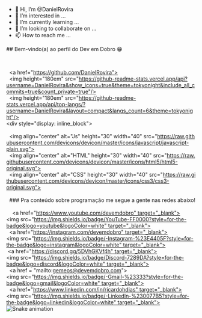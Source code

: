 - 👋 Hi, I’m @DanielRovira
- 👀 I’m interested in ...
- 🌱 I’m currently learning ...
- 💞️ I’m looking to collaborate on ...
- 📫 How to reach me ...

<!---
DanielRovira/DanielRovira is a ✨ special ✨ repository because its `README.md` (this file) appears on your GitHub profile.
You can click the Preview link to take a look at your changes.
--->

 
 ​##​ ​Bem-vindo(a) ao perfil do Dev em Dobro 😁 
  
 ​ <div> 
 ​  <a href="https://github.com/DanielRovira"> 
 ​  <img height="180em" src="https://github-readme-stats.vercel.app/api?username=DanielRovira&show_icons=true&theme=tokyonight&include_all_commits=true&count_private=true"/> 
 ​  <img height="180em" src="https://github-readme-stats.vercel.app/api/top-langs/?username=DanielRovira&layout=compact&langs_count=6&theme=tokyonight"/> 
 ​</div> 
 ​<div style="display: inline_block"><br> 
 ​  <img align="center" alt="Js" height="30" width="40" src="https://raw.githubusercontent.com/devicons/devicon/master/icons/javascript/javascript-plain.svg"> 
 ​  <img align="center" alt="HTML" height="30" width="40" src="https://raw.githubusercontent.com/devicons/devicon/master/icons/html5/html5-original.svg"> 
 ​  <img align="center" alt="CSS" height="30" width="40" src="https://raw.githubusercontent.com/devicons/devicon/master/icons/css3/css3-original.svg"> 
 ​</div> 
 ​  
 ​ <br> 
 ​  
 ​  ### Pra conteúdo sobre programação me segue a gente nas redes abaixo! 
 ​  
 ​<div>  
 ​  <a href="https://www.youtube.com/devemdobro" target="_blank"><img src="https://img.shields.io/badge/YouTube-FF0000?style=for-the-badge&logo=youtube&logoColor=white" target="_blank"></a> 
 ​  <a href="https://instagram.com/devemdobro" target="_blank"><img src="https://img.shields.io/badge/-Instagram-%23E4405F?style=for-the-badge&logo=instagram&logoColor=white" target="_blank"></a> 
 ​ <a href="https://discord.gg/5DVhGKVf4h" target="_blank"><img src="https://img.shields.io/badge/Discord-7289DA?style=for-the-badge&logo=discord&logoColor=white" target="_blank"></a>  
 ​  <a href = "mailto:gemeos@devemdobro.com"><img src="https://img.shields.io/badge/-Gmail-%23333?style=for-the-badge&logo=gmail&logoColor=white" target="_blank"></a> 
 ​  <a href="https://www.linkedin.com/in/ricardohdias" target="_blank"><img src="https://img.shields.io/badge/-LinkedIn-%230077B5?style=for-the-badge&logo=linkedin&logoColor=white" target="_blank"></a>  
 ​  
 ​  ![​Snake animation​](https://github.com/devemdobro/devemdobro/blob/output/github-contribution-grid-snake.svg) 
  
 ​</div>
